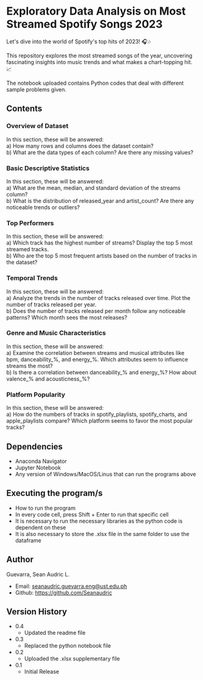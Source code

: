 # Exploratory Data Analysis on Most Streamed Spotify Songs 2023

Let's dive into the world of Spotify's top hits of 2023! 🎧🎶

This repository explores the most streamed songs of the year, uncovering fascinating insights into music trends and what makes a chart-topping hit. 📈

The notebook uploaded contains Python codes that deal with different sample problems given.

## Contents

### Overview of Dataset
In this section, these will be answered: <br>
a) How many rows and columns does the dataset contain?  
b) What are the data types of each column? Are there any missing values?

### Basic Descriptive Statistics
In this section, these will be answered: <br>
a) What are the mean, median, and standard deviation of the streams column?  
b) What is the distribution of released_year and artist_count? Are there any noticeable trends or outliers?

### Top Performers
In this section, these will be answered: <br>
a) Which track has the highest number of streams? Display the top 5 most streamed tracks.                  
b) Who are the top 5 most frequent artists based on the number of tracks in the dataset?

### Temporal Trends
In this section, these will be answered: <br>
a) Analyze the trends in the number of tracks released over time. Plot the number of tracks released per year.                
b) Does the number of tracks released per month follow any noticeable patterns? Which month sees the most releases?

### Genre and Music Characteristics
In this section, these will be answered: <br>
a) Examine the correlation between streams and musical attributes like bpm, danceability_%, and energy_%. Which attributes seem to influence streams the most?                  
b) Is there a correlation between danceability_% and energy_%? How about valence_% and acousticness_%?

### Platform Popularity
In this section, these will be answered: <br>
a) How do the numbers of tracks in spotify_playlists, spotify_charts, and apple_playlists compare? Which platform seems to favor the most popular tracks?               

## Dependencies
* Anaconda Navigator
* Jupyter Notebook
* Any version of Windows/MacOS/Linus that can run the programs above

## Executing the program/s
* How to run the program
* In every code cell, press Shift + Enter to run that specific cell
* It is necessary to run the necessary libraries as the python code is dependent on these
* It is also necessary to store the .xlsx file in the same folder to use the dataframe

## Author
Guevarra, Sean Audric L.
 * Email: seanaudric.guevarra.eng@ust.edu.ph
 * Github: https://github.com/Seanaudric

## Version History
* 0.4
  * Updated the readme file
* 0.3
  * Replaced the python notebook file
* 0.2
  * Uploaded the .xlsx supplementary file
* 0.1
  * Initial Release
